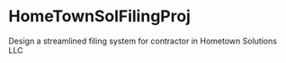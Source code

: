 # HomeTownSolFilingProj
Design a streamlined filing system for contractor in Hometown Solutions LLC
